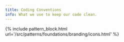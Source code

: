 ```yaml
---
title: Coding Conventions
info: What we use to keep our code clean.
---
```


{% include pattern_block.html url='/src/patterns/foundations/branding/icons.html' %}
